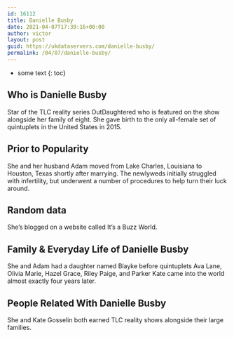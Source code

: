 ```yaml
---
id: 16112
title: Danielle Busby
date: 2021-04-07T17:39:16+00:00
author: victor
layout: post
guid: https://ukdataservers.com/danielle-busby/
permalink: /04/07/danielle-busby/
---
```


* some text
{: toc}


## Who is Danielle Busby



Star of the TLC reality series OutDaughtered who is featured on the show alongside her family of eight. She gave birth to the only all-female set of quintuplets in the United States in 2015.

                
                
                
## Prior to Popularity



She and her husband Adam moved from Lake Charles, Louisiana to Houston, Texas shortly after marrying. The newlyweds initially struggled with infertility, but underwent a number of procedures to help turn their luck around. 

                
                
                
## Random data



She&#8217;s blogged on a website called It&#8217;s a Buzz World. 

                
                
                
## Family & Everyday Life of Danielle Busby



She and Adam had a daughter named Blayke before quintuplets Ava Lane, Olivia Marie, Hazel Grace, Riley Paige, and Parker Kate came into the world almost exactly four years later.

                
                
                
## People Related With Danielle Busby



She and Kate Gosselin both earned TLC reality shows alongside their large families.

                
              
            
          
          
          